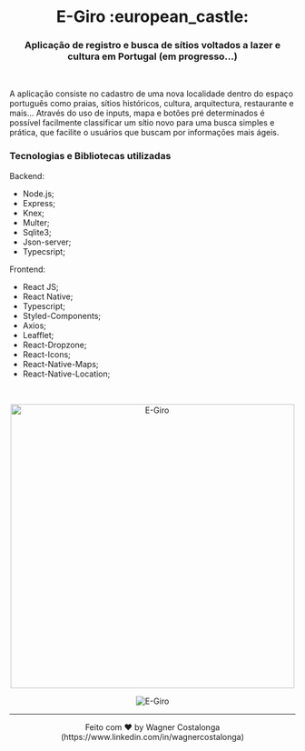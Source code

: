 <h1 align="center">E-Giro :european_castle:</h1>

<h3 align="center">Aplicação de registro e busca de sítios voltados a lazer e cultura em Portugal (em progresso...)</h3>

<br />
<p>A aplicação consiste no cadastro de uma nova localidade dentro do espaço português como praias, sítios históricos, cultura, arquitectura, restaurante e mais... Através do uso de inputs, mapa e botões pré determinados é possível facilmente classificar um sítio novo para uma busca simples e prática, que facilite o usuários que buscam por informações mais ágeis. </p>

### **Tecnologias e Bibliotecas utilizadas**

Backend:

- Node.js;
- Express;
- Knex;
- Multer;
- Sqlite3;
- Json-server;
- Typecsript;

Frontend:

- React JS;
- React Native;
- Typescript;
- Styled-Components;
- Axios;
- Leafflet;
- React-Dropzone;
- React-Icons;
- React-Native-Maps;
- React-Native-Location;

<br />

<p align="center">
  <img alt="E-Giro" src="https://i.ibb.co/7WnKT7h/01.png" height="500px" />
</p>
<p align="center">
  <img src="https://i.ibb.co/x2GjtSq/e-giro.gif" alt="E-Giro" border="0">
</p>

---
<p align="center">Feito com ♥ by Wagner Costalonga (https://www.linkedin.com/in/wagnercostalonga)</p>

